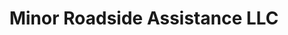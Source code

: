 ---
title: "Minor Roadside Assistance LLC"
url: /milwaukee/minor-roadside-assistance-llc/
shop: Reifen
---